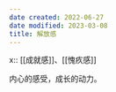 ```yaml
---
date created: 2022-06-27
date modified: 2023-03-08
title: 解放感
---
```


x:: [[成就感]]、[[愧疚感]]

内心的感受，成长的动力。
